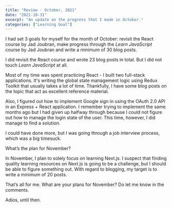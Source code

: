 ```yaml
---
title: "Review - October, 2021"
date: "2021-10-31"
excerpt: "An update on the progress that I made in October."
categories: ["Learning Goal"]
---
```


I had set 3 goals for myself for the month of October: revisit the React course by Jad Joubran, make progress through the _Learn JavaScript_ course by Jad Joubran and write a minimum of 30 blog posts.

I did revisit the React course and wrote 23 blog posts in total. But I did not touch _Learn JavaScript_ at all.

Most of my time was spent practicing React - I built two full-stack applications. It's writing the global state management logic using Redux Toolkit that usually takes a lot of time. Thankfully, I have some blog posts on the topic that act as excellent reference material.

Also, I figured out how to implement Google sign in using the OAuth 2.0 API in an Express + React application. I remember trying to implement the same months ago but I had given up halfway through because I could not figure out how to manage the login state of the user. This time, however, I did manage to find a solution.

I could have done more, but I was going through a job interview process, which was a big timesuck.

What’s the plan for November?

In November, I plan to solely focus on learning Next.js. I suspect that finding quality learning resources on Next.js is going to be a challenge, but I should be able to figure something out. With regard to blogging, my target is to write a minimum of 20 posts.

That’s all for me. What are your plans for November? Do let me know in the comments.

Adios, until then.
